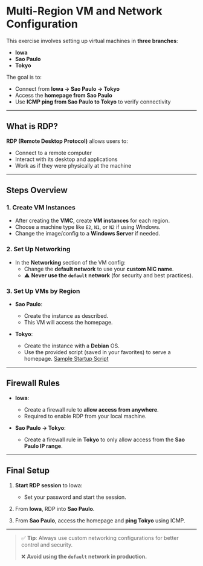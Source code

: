 # Multi-Region VM and Network Configuration

This exercise involves setting up virtual machines in **three branches**:

-   **Iowa**
-   **Sao Paulo**
-   **Tokyo**

The goal is to:

-   Connect from **Iowa → Sao Paulo → Tokyo**
-   Access the **homepage from Sao Paulo**
-   Use **ICMP ping from Sao Paulo to Tokyo** to verify connectivity

---

## What is RDP?

**RDP (Remote Desktop Protocol)** allows users to:

-   Connect to a remote computer
-   Interact with its desktop and applications
-   Work as if they were physically at the machine

---

## Steps Overview

### 1. Create VM Instances

-   After creating the **VMC**, create **VM instances** for each region.
-   Choose a machine type like `E2`, `N1`, or `N2` if using Windows.
-   Change the image/config to a **Windows Server** if needed.

### 2. Set Up Networking

-   In the **Networking** section of the VM config:
    -   Change the **default network** to use your **custom NIC name**.
    -   ⚠️ **Never use the `default` network** (for security and best practices).

### 3. Set Up VMs by Region

-   **Sao Paulo**:

    -   Create the instance as described.
    -   This VM will access the homepage.

-   **Tokyo**:
    -   Create the instance with a **Debian** OS.
    -   Use the provided script (saved in your favorites) to serve a homepage.
        [Sample Startup Script](https://github.com/thomas065/GCP-startup-script-template/blob/main/new-class-template.sh)

---

## Firewall Rules

-   **Iowa**:

    -   Create a firewall rule to **allow access from anywhere**.
    -   Required to enable RDP from your local machine.

-   **Sao Paulo → Tokyo**:
    -   Create a firewall rule in **Tokyo** to only allow access from the **Sao Paulo IP range**.

---

## Final Setup

1. **Start RDP session** to Iowa:

    - Set your password and start the session.

2. From **Iowa**, RDP into **Sao Paulo**.

3. From **Sao Paulo**, access the homepage and **ping Tokyo** using ICMP.

---

> ✅ **Tip**: Always use custom networking configurations for better control and security.
>
> ❌ **Avoid using the `default` network in production.**
